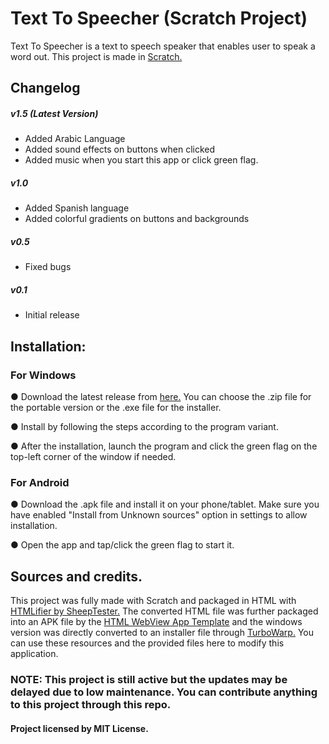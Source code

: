 # Text To Speecher (Scratch Project)
Text To Speecher is a text to speech speaker that enables user to speak a word out. This project is made in <a href="https://scratch.mit.edu/">Scratch.</a>

## Changelog
##### v1.5 (Latest Version)
- Added Arabic Language
- Added sound effects on buttons when clicked
- Added music when you start this app or click green flag.
##### v1.0
- Added Spanish language
- Added colorful gradients on buttons and backgrounds
##### v0.5
- Fixed bugs
##### v0.1
- Initial release


## Installation:
### For Windows
● Download the latest release from <a href="">here.</a> You can choose the .zip file for the portable version or the .exe file for the installer.

● Install by following the steps according to the program variant.

● After the installation, launch the program and click the green flag on the top-left corner of the window if needed.

### For Android
● Download the .apk file and install it on your phone/tablet. Make sure you have enabled "Install from Unknown sources" option in settings to allow installation.

● Open the app and tap/click the green flag to start it.

## Sources and credits.
This project was fully made with Scratch and packaged in HTML with <a href="https://sheeptester.github.io/htmlifier/">HTMLifier by SheepTester.</a> 
The converted HTML file was further packaged into an APK file by the <a href="https://github.com/GitHubUser331/HTML-WebView-AppTemplate">HTML WebView App Template</a> and the windows version was directly converted to an installer file through <a href="https://packager.turbowarp.org/">TurboWarp.</a> You can use these resources and the provided files here to modify this application.

### NOTE: This project is still active but the updates may be delayed due to low maintenance. You can contribute anything to this project through this repo.

#### Project licensed by MIT License.



